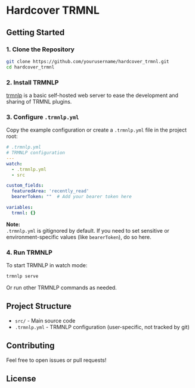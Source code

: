 # Hardcover TRMNL

## Getting Started

### 1. Clone the Repository

```bash
git clone https://github.com/yourusername/hardcover_trmnl.git
cd hardcover_trmnl
```

### 2. Install TRMNLP

[trmnlp](https://github.com/usetrmnl/trmnlp) is a basic self-hosted web server to ease the development and sharing of TRMNL plugins.

### 3. Configure `.trmnlp.yml`

Copy the example configuration or create a `.trmnlp.yml` file in the project root:

```yaml
# .trmnlp.yml
# TRMNLP configuration
---
watch:
  - .trmnlp.yml
  - src

custom_fields:
  featuredArea: 'recently_read'
  bearerToken: ""  # Add your bearer token here

variables:
  trmnl: {}
```

**Note:**  
`.trmnlp.yml` is gitignored by default. If you need to set sensitive or environment-specific values (like `bearerToken`), do so here.

### 4. Run TRMNLP

To start TRMNLP in watch mode:

```bash
trmnlp serve
```

Or run other TRMNLP commands as needed.

## Project Structure

- `src/` - Main source code
- `.trmnlp.yml` - TRMNLP configuration (user-specific, not tracked by git)

## Contributing

Feel free to open issues or pull requests!

## License